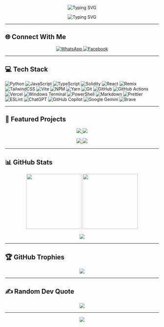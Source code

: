 <!-- HEADER -->
<p align="center">
  <img src="https://readme-typing-svg.demolab.com?font=Bungee&weight=900&size=72&pause=1000&color=00F7FF&center=true&vCenter=true&width=1000&height=132&lines=Mystery-CLI" alt="Typing SVG" />
</p>

<p align="center">
  <img src="https://readme-typing-svg.demolab.com?font=Mozilla+Headline&weight=500&size=45&pause=1000&center=true&vCenter=true&width=1000&height=100&lines=Back-End+Developer;Smart+Contract+Engineer;Building+Seamless+UI;Decentralized+Magic%E2%9A%A1" alt="Typing SVG" />
</p>

---

<!-- PROFILE IMAGE 
<p align="center">
  <img src="https://avatars.githubusercontent.com/u/9919?s=280&v=4" alt="Profile Pic" width="200" style="border-radius:50%; border:4px solid #00F7FF;" />
</p>

---
-->

## 🌐 Connect With Me
<p align="center">
  <a href="https://wa.me/qr/PNNCQAOB4GIII1">
    <img alt="WhatsApp" src="https://img.shields.io/badge/WhatsApp-25D366?style=for-the-badge&logo=whatsapp&logoColor=white"/>
  </a>
  <a href="https://www.facebook.com/MperoAce">
    <img alt="Facebook" src="https://img.shields.io/badge/Facebook-%231877F2.svg?style=for-the-badge&logo=Facebook&logoColor=white"/>
  </a>
</p>

---

## 💻 Tech Stack
![Python](https://img.shields.io/badge/python-%2314354C.svg?style=for-the-badge&logo=python&logoColor=white)
![JavaScript](https://img.shields.io/badge/javascript-%23323330.svg?style=for-the-badge&logo=javascript&logoColor=%23F7DF1E)
![TypeScript](https://img.shields.io/badge/typescript-%23007ACC.svg?style=for-the-badge&logo=typescript&logoColor=white)
![Solidity](https://img.shields.io/badge/Solidity-%23363636.svg?style=for-the-badge&logo=solidity&logoColor=white)
![React](https://img.shields.io/badge/react-%2320232a.svg?style=for-the-badge&logo=react&logoColor=%2361DAFB)
![Remix](https://img.shields.io/badge/remix-%23000.svg?style=for-the-badge&logo=remix&logoColor=white)
![TailwindCSS](https://img.shields.io/badge/tailwindcss-%2338B2AC.svg?style=for-the-badge&logo=tailwind-css&logoColor=white)
![Vite](https://img.shields.io/badge/vite-%23646CFF.svg?style=for-the-badge&logo=vite&logoColor=white)
![NPM](https://img.shields.io/badge/NPM-%23CB3837.svg?style=for-the-badge&logo=npm&logoColor=white)
![Yarn](https://img.shields.io/badge/yarn-%232C8EBB.svg?style=for-the-badge&logo=yarn&logoColor=white)
![Git](https://img.shields.io/badge/git-%23F05033.svg?style=for-the-badge&logo=git&logoColor=white)
![GitHub](https://img.shields.io/badge/github-%23121011.svg?style=for-the-badge&logo=github&logoColor=white)
![GitHub Actions](https://img.shields.io/badge/github%20actions-%232671E5.svg?style=for-the-badge&logo=githubactions&logoColor=white)
![Vercel](https://img.shields.io/badge/vercel-%23000000.svg?style=for-the-badge&logo=vercel&logoColor=white)
![Windows Terminal](https://img.shields.io/badge/Windows%20Terminal-%234D4D4D.svg?style=for-the-badge&logo=windows-terminal&logoColor=white)
![PowerShell](https://img.shields.io/badge/PowerShell-%235391FE.svg?style=for-the-badge&logo=powershell&logoColor=white)
![Markdown](https://img.shields.io/badge/markdown-%23000000.svg?style=for-the-badge&logo=markdown&logoColor=white)
![Prettier](https://img.shields.io/badge/prettier-%23F7B93E.svg?style=for-the-badge&logo=prettier&logoColor=black)
![ESLint](https://img.shields.io/badge/ESLint-4B3263?style=for-the-badge&logo=eslint&logoColor=white)
![ChatGPT](https://img.shields.io/badge/chatGPT-74aa9c?style=for-the-badge&logo=openai&logoColor=white)
![GitHub Copilot](https://img.shields.io/badge/github_copilot-8957E5?style=for-the-badge&logo=github-copilot&logoColor=white)
![Google Gemini](https://img.shields.io/badge/google%20gemini-8E75B2?style=for-the-badge&logo=google%20gemini&logoColor=white)
![Brave](https://img.shields.io/badge/Brave-FB542B?style=for-the-badge&logo=Brave&logoColor=white)

---

## 📂 Featured Projects
<p align="center">
  <a href="https://github.com/Mystery-CLI/Expense-Tracker">
    <img src="https://github-readme-stats.vercel.app/api/pin/?username=Mystery-CLI&repo=Expense-Tracker&theme=monokai" />
  </a>
  <a href="https://github.com/Mystery-CLI/Ethereum-Wallet-Validator">
    <img src="https://github-readme-stats.vercel.app/api/pin/?username=Mystery-CLI&repo=Ethereum-Wallet-Validator&theme=monokai" />
  </a>
</p>

<p align="center">
  <a href="https://github.com/Mystery-CLI/Novel-CoWriter-AI">
    <img src="https://github-readme-stats.vercel.app/api/pin/?username=Mystery-CLI&repo=Novel-CoWriter-AI&theme=monokai" />
  </a>
  <a href="https://github.com/Mystery-CLI/Starknet-Hackathon">
    <img src="https://github-readme-stats.vercel.app/api/pin/?username=Mystery-CLI&repo=Starknet-Hackathon&theme=monokai" />
  </a>
</p>

---

## 📊 GitHub Stats
<p align="center">
  <img src="https://github-readme-stats.vercel.app/api?username=Mystery-CLI&theme=monokai&hide_border=false&include_all_commits=false&count_private=true" height="180"/>
  <img src="https://github-readme-streak-stats.herokuapp.com/?user=Mystery-CLI&theme=monokai&hide_border=false" height="180"/>
</p>

<p align="center">
  <img src="https://github-readme-activity-graph.vercel.app/graph?username=Mystery-CLI&theme=react-dark&hide_border=true" />
</p>

---

## 🏆 GitHub Trophies
<p align="center">
  <img src="https://github-profile-trophy.vercel.app/?username=Mystery-CLI&theme=monokai&no-frame=false&no-bg=true&margin-w=4" />
</p>

---

## ✍ Random Dev Quote
<p align="center">
  <img src="https://quotes-github-readme.vercel.app/api?type=horizontal&theme=radical"/>
</p>

---

<p align="center">
  <img src="https://capsule-render.vercel.app/api?type=waving&color=gradient&height=100&section=footer"/>
</p>
